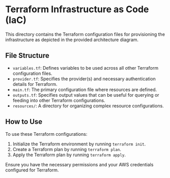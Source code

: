 
# Terraform Infrastructure as Code (IaC)

This directory contains the Terraform configuration files for provisioning the infrastructure as depicted in the provided architecture diagram.

## File Structure

- `variables.tf`: Defines variables to be used across all other Terraform configuration files.
- `provider.tf`: Specifies the provider(s) and necessary authentication details for Terraform.
- `main.tf`: The primary configuration file where resources are defined.
- `outputs.tf`: Specifies output values that can be useful for querying or feeding into other Terraform configurations.
- `resources/`: A directory for organizing complex resource configurations.

## How to Use

To use these Terraform configurations:

1. Initialize the Terraform environment by running `terraform init`.
2. Create a Terraform plan by running `terraform plan`.
3. Apply the Terraform plan by running `terraform apply`.

Ensure you have the necessary permissions and your AWS credentials configured for Terraform.
